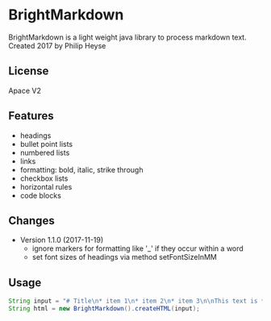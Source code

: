 # BrightMarkdown
BrightMarkdown is a light weight java library to process markdown text.
Created 2017 by Philip Heyse

## License
Apace V2

## Features
 - headings
 - bullet point lists
 - numbered lists
 - links
 - formatting: bold, italic, strike through
 - checkbox lists
 - horizontal rules
 - code blocks
 
## Changes
 - Version 1.1.0 (2017-11-19)
   - ignore markers for formatting like '_' if they occur within a word
   - set font sizes of headings via method setFontSizeInMM 
 
 
## Usage
```java
String input = "# Title\n* item 1\n* item 2\n* item 3\n\nThis text is **bold**.";
String html = new BrightMarkdown().createHTML(input);
```

